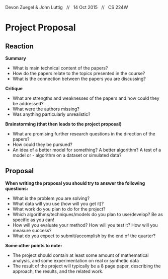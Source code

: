 Devon Zuegel & John Luttig &nbsp; // &nbsp; 14 Oct 2015 &nbsp; // &nbsp; CS 224W

# Project Proposal #

## Reaction ##


**Summary**

- What is main technical content of the papers?
- How do the papers relate to the topics presented in the course?
- What is the connection between the papers you are discussing?

**Critique**

- What are strengths and weaknesses of the papers and how could they be addressed?
- What were the authors missing?
- Was anything particularly unrealistic?

**Brainstorming (that then leads to the project proposal)**

- What are promising further research questions in the direction of the papers?
- How could they be pursued?
- An idea of a better model for something? A better algorithm? A test of a model or  - algorithm on a dataset or simulated data?


## Proposal ##

**When writing the proposal you should try to answer the following questions:**

- What is the problem you are solving?
- What data will you use (how will you get it)?
- What work do you plan to do for the project?
- Which algorithms/techniques/models do you plan to use/develop? Be as specific as you can!
- How will you evaluate your method? How will you test it? How will you measure success?
- What do you expect to submit/accomplish by the end of the quarter?

**Some other points to note:**

- The project should contain at least some amount of mathematical analysis, and some experimentation on real or synthetic data
- The result of the project will typically be a 8 page paper, describing the approach, the results, and the related work.
